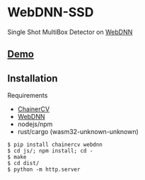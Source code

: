 # WebDNN-SSD
Single Shot MultiBox Detector on [WebDNN](https://mil-tokyo.github.io/webdnn/)

## [Demo](https://webdnn-ssd.netlify.com)

## Installation
Requirements

- [ChainerCV](https://github.com/chainer/chainercv)
- [WebDNN](https://mil-tokyo.github.io/webdnn/)
- nodejs/npm
- rust/cargo (wasm32-unknown-unknown)

```
$ pip install chainercv webdnn
$ cd js/; npm install; cd -
$ make
$ cd dist/
$ python -m http.server
```
